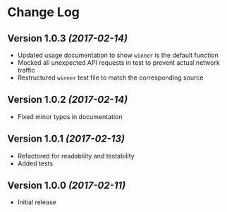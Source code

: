 # Change Log

## Version 1.0.3 *(2017-02-14)*

* Updated usage documentation to show `winner` is the default function
* Mocked all unexpected API requests in test to prevent actual network traffic
* Restructured `winner` test file to match the corresponding source

## Version 1.0.2 *(2017-02-14)*

* Fixed minor typos in documentation

## Version 1.0.1 *(2017-02-13)*

* Refactored for readability and testability
* Added tests

## Version 1.0.0 *(2017-02-11)*

* Initial release

